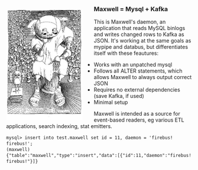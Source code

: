 <img alt="The Daemon, maybe" src="/img/cyberiad_1.jpg" style="float: left; height: 300px; padding-right: 30px;">
<h3 style="margin-top: -10px; font-weight: bold">Maxwell = Mysql + Kafka</h3>

This is Maxwell's daemon, an application that reads MySQL binlogs and writes changed rows to Kafka as JSON.
It's working at the same goals as mypipe and databus, but differentiates itself with these feautures:

- Works with an unpatched mysql
- Follows all ALTER statements, which allows Maxwell to always output correct JSON
- Requires no external dependencies (save Kafka, if used)
- Minimal setup

Maxwell is intended as a source for event-based readers, eg various ETL applications, search indexing,
stat emitters.
<br style="clear:both"/>

```
mysql> insert into test.maxwell set id = 11, daemon = 'firebus!  firebus!';
(maxwell)
{"table":"maxwell","type":"insert","data":[{"id":11,"daemon":"firebus!  firebus!"}]}
```

